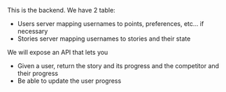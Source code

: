 This is the backend. We have 2 table:
- Users server mapping usernames to points, preferences, etc... if necessary
- Stories server mapping usernames to stories and their state

We will expose an API that lets you
- Given a user, return the story and its progress and the competitor and their progress
- Be able to update the user progress